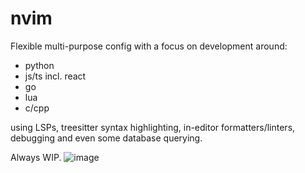# nvim

Flexible multi-purpose config with a focus on development around:
* python
* js/ts incl. react
* go
* lua
* c/cpp

using LSPs, treesitter syntax highlighting, in-editor formatters/linters, debugging and even some database querying.

Always WIP.
![image](https://user-images.githubusercontent.com/66286082/203669430-d7a59881-5dbe-4710-96e5-ecd2ab9129ce.png)
